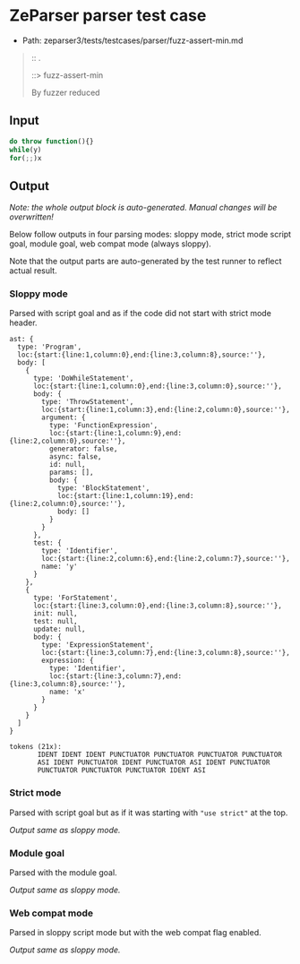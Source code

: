 # ZeParser parser test case

- Path: zeparser3/tests/testcases/parser/fuzz-assert-min.md

> :: .
>
> ::> fuzz-assert-min
>
> By fuzzer reduced


## Input

`````js
do throw function(){}
while(y)
for(;;)x
`````

## Output

_Note: the whole output block is auto-generated. Manual changes will be overwritten!_

Below follow outputs in four parsing modes: sloppy mode, strict mode script goal, module goal, web compat mode (always sloppy).

Note that the output parts are auto-generated by the test runner to reflect actual result.

### Sloppy mode

Parsed with script goal and as if the code did not start with strict mode header.

`````
ast: {
  type: 'Program',
  loc:{start:{line:1,column:0},end:{line:3,column:8},source:''},
  body: [
    {
      type: 'DoWhileStatement',
      loc:{start:{line:1,column:0},end:{line:3,column:0},source:''},
      body: {
        type: 'ThrowStatement',
        loc:{start:{line:1,column:3},end:{line:2,column:0},source:''},
        argument: {
          type: 'FunctionExpression',
          loc:{start:{line:1,column:9},end:{line:2,column:0},source:''},
          generator: false,
          async: false,
          id: null,
          params: [],
          body: {
            type: 'BlockStatement',
            loc:{start:{line:1,column:19},end:{line:2,column:0},source:''},
            body: []
          }
        }
      },
      test: {
        type: 'Identifier',
        loc:{start:{line:2,column:6},end:{line:2,column:7},source:''},
        name: 'y'
      }
    },
    {
      type: 'ForStatement',
      loc:{start:{line:3,column:0},end:{line:3,column:8},source:''},
      init: null,
      test: null,
      update: null,
      body: {
        type: 'ExpressionStatement',
        loc:{start:{line:3,column:7},end:{line:3,column:8},source:''},
        expression: {
          type: 'Identifier',
          loc:{start:{line:3,column:7},end:{line:3,column:8},source:''},
          name: 'x'
        }
      }
    }
  ]
}

tokens (21x):
       IDENT IDENT IDENT PUNCTUATOR PUNCTUATOR PUNCTUATOR PUNCTUATOR
       ASI IDENT PUNCTUATOR IDENT PUNCTUATOR ASI IDENT PUNCTUATOR
       PUNCTUATOR PUNCTUATOR PUNCTUATOR IDENT ASI
`````

### Strict mode

Parsed with script goal but as if it was starting with `"use strict"` at the top.

_Output same as sloppy mode._

### Module goal

Parsed with the module goal.

_Output same as sloppy mode._

### Web compat mode

Parsed in sloppy script mode but with the web compat flag enabled.

_Output same as sloppy mode._
